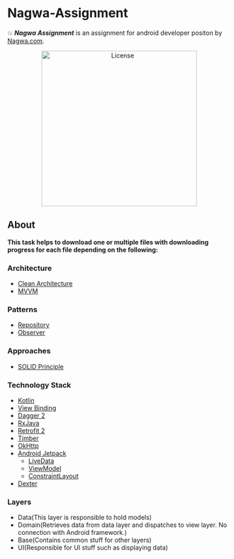 # Nagwa-Assignment
:boom: ***Nagwa Assignment*** is an assignment for android developer positon by [Nagwa.com](https://www.nagwa.com/).

<p align="center">
  <a href="https://www.nagwa.com/"><img alt="License" src="https://contents.nagwa.com/content/images/logo-shape.svg" width="350"/></a>
</p>

## About

**This task helps to download one or multiple files with downloading progress for each file depending on the following:**

### Architecture
* [Clean Architecture](https://www.amazon.com/Clean-Architecture-Craftsmans-Software-Structure/dp/0134494164)
* [MVVM](https://www.raywenderlich.com/8984-mvvm-on-android)

### Patterns
* [Repository](https://developer.android.com/jetpack/docs/guide)
* [Observer](https://code.tutsplus.com/tutorials/android-design-patterns-the-observer-pattern--cms-28963)

### Approaches
* [SOLID Principle](https://itnext.io/solid-principles-explanation-and-examples-715b975dcad4?gi=79443348411d)


### Technology Stack
* [Kotlin](https://kotlinlang.org/)
* [View Binding](https://developer.android.com/topic/libraries/view-binding)
* [Dagger 2](https://github.com/google/dagger)
* [RxJava](https://github.com/ReactiveX/RxJava)
* [Retrofit 2](https://square.github.io/retrofit/)
* [Timber](https://github.com/JakeWharton/timber)
* [OkHttp](https://square.github.io/okhttp/)
* [Android Jetpack](https://developer.android.com/jetpack)
  * [LiveData](https://developer.android.com/topic/libraries/architecture/livedata)
  * [ViewModel](https://developer.android.com/topic/libraries/architecture/viewmodel)
  * [ConstraintLayout](https://developer.android.com/training/constraint-layout)
* [Dexter](https://github.com/Karumi/Dexter)

### Layers
* Data(This layer is responsible to hold models)
* Domain(Retrieves data from data layer and dispatches to view layer. No connection with Android framework.)
* Base(Contains common stuff for other layers)
* UI(Responsible for UI stuff such as displaying data)

